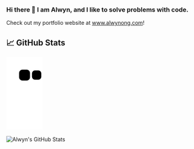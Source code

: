 ### Hi there 👋 I am Alwyn, and I like to solve problems with code.

Check out my portfolio website at www.alwynong.com!

## &#x1f4c8; GitHub Stats

![snake gif](https://github.com/Alwyn-Ong/Alwyn-Ong/blob/output/github-contribution-grid-snake.svg)

![Alwyn's GitHub Stats](https://github-readme-stats.vercel.app/api?username=Alwyn-Ong&?count_private=true&theme=tokyonight&show_icons=true&include_all_commits=true&hide_rank=true)


<!--
**Alwyn-Ong/Alwyn-Ong** is a ✨ _special_ ✨ repository because its `README.md` (this file) appears on your GitHub profile.

Here are some ideas to get you started:

- 🔭 I’m currently working on ...
- 🌱 I’m currently learning ...
- 👯 I’m looking to collaborate on ...
- 🤔 I’m looking for help with ...
- 💬 Ask me about ...
- 📫 How to reach me: ...
- 😄 Pronouns: ...
- ⚡ Fun fact: ...
-->
